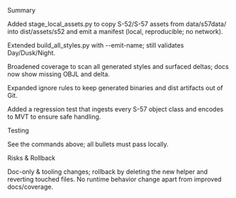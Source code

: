 Summary

Added stage_local_assets.py to copy S-52/S-57 assets from data/s57data/ into dist/assets/s52 and emit a manifest (local, reproducible; no network).

Extended build_all_styles.py with --emit-name; still validates Day/Dusk/Night.

Broadened coverage to scan all generated styles and surfaced deltas; docs now show missing OBJL and delta.

Expanded ignore rules to keep generated binaries and dist artifacts out of Git.

Added a regression test that ingests every S-57 object class and encodes to MVT to ensure safe handling.

Testing

See the commands above; all bullets must pass locally.

Risks & Rollback

Doc-only & tooling changes; rollback by deleting the new helper and reverting touched files. No runtime behavior change apart from improved docs/coverage.

